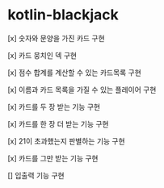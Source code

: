 # kotlin-blackjack

[x] 숫자와 문양을 가진 카드 구현

[x] 카드 뭉치인 덱 구현

[x] 점수 합계를 계산할 수 있는 카드목록 구현

[x] 이름과 카드 목록을 가질 수 있는 플레이어 구현

[x] 카드를 두 장 받는 기능 구현

[x] 카드를 한 장 더 받는 기능 구현

[x] 21이 초과했는지 판별하는 기능 구현

[x] 카드를 그만 받는 기능 구현

[] 입출력 기능 구현
